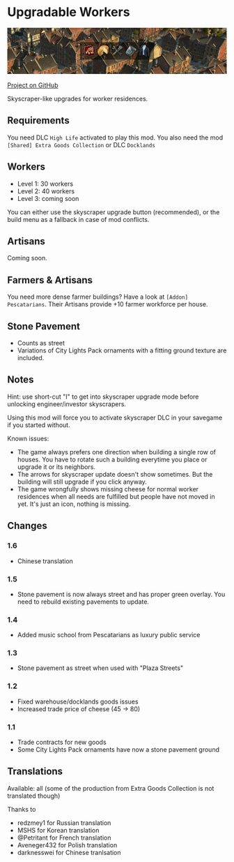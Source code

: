 # Upgradable Workers

![](./banner.png)

[Project on GitHub](https://github.com/jakobharder/anno-1800-jakobs-mods)

Skyscraper-like upgrades for worker residences.

## Requirements

You need DLC `High Life` activated to play this mod.
You also need the mod `[Shared] Extra Goods Collection` or DLC `Docklands`

## Workers

- Level 1: 30 workers
- Level 2: 40 workers
- Level 3: coming soon

You can either use the skyscraper upgrade button (recommended), or the build menu as a fallback in case of mod conflicts.

## Artisans

Coming soon.

## Farmers & Artisans

You need more dense farmer buildings? Have a look at `[Addon] Pescatarians`.
Their Artisans provide +10 farmer workforce per house.

## Stone Pavement

- Counts as street
- Variations of City Lights Pack ornaments with a fitting ground texture are included.

## Notes

Hint: use short-cut "I" to get into skyscraper upgrade mode before unlocking engineer/investor skyscrapers.

Using this mod will force you to activate skyscraper DLC in your savegame if you started without.

Known issues:

- The game always prefers one direction when building a single row of houses. You have to rotate such a building everytime you place or upgrade it or its neighbors.
- The arrows for skyscraper update doesn't show sometimes. But the building will still upgrade if you click anyway.
- The game wrongfully shows missing cheese for normal worker residences when all needs are fulfilled but people have not moved in yet. It's just an icon, nothing is missing.

## Changes

### 1.6

- Chinese translation

### 1.5

- Stone pavement is now always street and has proper green overlay.
  You need to rebuild existing pavements to update.

### 1.4

- Added music school from Pescatarians as luxury public service

### 1.3

- Stone pavement as street when used with "Plaza Streets"

### 1.2

- Fixed warehouse/docklands goods issues
- Increased trade price of cheese (45 -> 80)

### 1.1

- Trade contracts for new goods
- Some City Lights Pack ornaments have now a stone pavement ground 

## Translations

Available: all (some of the production from Extra Goods Collection is not translated though)

Thanks to
- redzmey1 for Russian translation
- MSHS for Korean translation
- @Petritant for French translation
- Aveneger432 for Polish translation
- darknesswei for Chinese tranlsation

